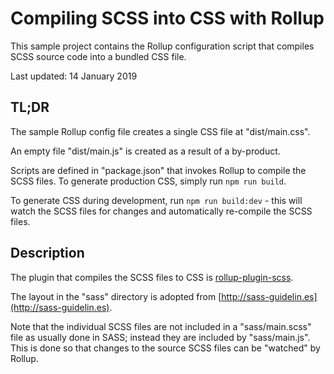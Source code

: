 # Compiling SCSS into CSS with Rollup

This sample project contains the Rollup configuration script that compiles SCSS source code into a bundled CSS file.

Last updated: 14 January 2019

## TL;DR

The sample Rollup config file creates a single CSS file at "dist/main.css".

An empty file "dist/main.js" is created as a result of a by-product.

Scripts are defined in "package.json" that invokes Rollup to compile the SCSS files. To generate production CSS, simply run `npm run build`.

To generate CSS during development, run `npm run build:dev` - this will watch the SCSS files for changes and automatically re-compile the SCSS files.

## Description

The plugin that compiles the SCSS files to CSS is [rollup-plugin-scss](https://www.npmjs.com/package/rollup-plugin-scss).

The layout in the "sass" directory is adopted from [http://sass-guidelin.es](http://sass-guidelin.es).

Note that the individual SCSS files are not included in a "sass/main.scss" file as usually done in SASS; instead they are included by "sass/main.js". This is done so that changes to the source SCSS files can be "watched" by Rollup.

